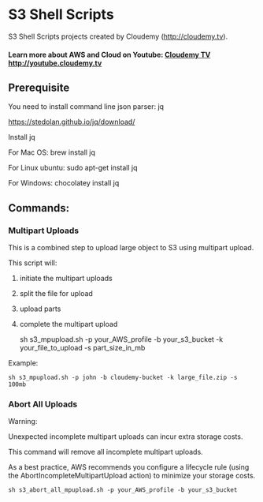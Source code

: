 # S3 Shell Scripts
 
S3 Shell Scripts projects created by Cloudemy (http://cloudemy.tv).


#### Learn more about AWS and Cloud on Youtube: [Cloudemy TV](http://youtube.cloudemy.tv) http://youtube.cloudemy.tv

## Prerequisite 

You need to install command line json parser: jq

https://stedolan.github.io/jq/download/

Install jq

For Mac OS: brew install jq

For Linux ubuntu: sudo apt-get install jq

For Windows: chocolatey install jq

## Commands:

### Multipart Uploads

This is a combined step to upload large object to S3 using multipart upload.

This script will:
1. initiate the multipart uploads
2. split the file for upload
3. upload parts
4. complete the multipart upload

    sh s3_mpupload.sh -p your_AWS_profile -b your_s3_bucket -k your_file_to_upload -s part_size_in_mb

Example:

    sh s3_mpupload.sh -p john -b cloudemy-bucket -k large_file.zip -s 100mb

### Abort All Uploads

Warning: 

Unexpected incomplete multipart uploads can incur extra storage costs. 

This command will remove all incomplete multipart uploads.

As a best practice, AWS recommends you configure a lifecycle rule (using the AbortIncompleteMultipartUpload action) to minimize your storage costs.

    sh s3_abort_all_mpupload.sh -p your_AWS_profile -b your_s3_bucket

